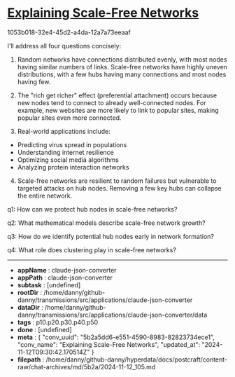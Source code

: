 # [Explaining Scale-Free Networks](https://claude.ai/chat/5b2a5dd6-e551-4590-8983-82823734ece1)

1053b018-32e4-45d2-a4da-12a7a73eeaaf

 I'll address all four questions concisely:

1. Random networks have connections distributed evenly, with most nodes having similar numbers of links. Scale-free networks have highly uneven distributions, with a few hubs having many connections and most nodes having few.

2. The "rich get richer" effect (preferential attachment) occurs because new nodes tend to connect to already well-connected nodes. For example, new websites are more likely to link to popular sites, making popular sites even more connected.

3. Real-world applications include:
- Predicting virus spread in populations
- Understanding internet resilience
- Optimizing social media algorithms
- Analyzing protein interaction networks

4. Scale-free networks are resilient to random failures but vulnerable to targeted attacks on hub nodes. Removing a few key hubs can collapse the entire network.

q1: How can we protect hub nodes in scale-free networks?

q2: What mathematical models describe scale-free network growth?

q3: How do we identify potential hub nodes early in network formation?

q4: What role does clustering play in scale-free networks?

---

* **appName** : claude-json-converter
* **appPath** : claude-json-converter
* **subtask** : [undefined]
* **rootDir** : /home/danny/github-danny/transmissions/src/applications/claude-json-converter
* **dataDir** : /home/danny/github-danny/transmissions/src/applications/claude-json-converter/data
* **tags** : p10.p20.p30.p40.p50
* **done** : [undefined]
* **meta** : {
  "conv_uuid": "5b2a5dd6-e551-4590-8983-82823734ece1",
  "conv_name": "Explaining Scale-Free Networks",
  "updated_at": "2024-11-12T09:30:42.170514Z"
}
* **filepath** : /home/danny/github-danny/hyperdata/docs/postcraft/content-raw/chat-archives/md/5b2a/2024-11-12_105.md